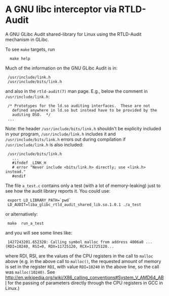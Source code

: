 # A GNU libc interceptor via RTLD-Audit 

A GNU GLibc Audit shared-library for Linux using the RTLD-Audit mechanism in GLibc.

To see `make` targets, run

      make help

Much of the information on the GNU GLibc Audit is in:

     /usr/include/link.h
     /usr/include/bits/link.h

and also in the `rtld-audit(7)` man page. E.g., below the comment in 
`/usr/include/link.h`:

     /* Prototypes for the ld.so auditing interfaces.  These are not
       defined anywhere in ld.so but instead have to be provided by the
       auditing DSO.  */
     ...

Note: the header `/usr/include/bits/link.h` shouldn't be explicity included
in your program, `/usr/include/link.h` includes it and 
`/usr/include/bits/link.h` errors out during compilation if 
`/usr/include/link.h` is also included:

     /usr/include/bits/link.h
       ...
       #ifndef _LINK_H
       # error "Never include <bits/link.h> directly; use <link.h> instead."
       #endif

The file `a_test.c` contains only a test (with a lot of memory-leaking) just to
see how the audit library reports it. You could use:

     export LD_LIBRARY_PATH=`pwd`
     LD_AUDIT=liba_glibc_rtld_audit_shared_lib.so.1.0.1 ./a_test

or alternatively:

     make  run_a_test

and you will see some lines like:

     1427243201.652328: Calling symbol malloc from address 4006a0 ... (RDI=10240, RSI=0, RDX=11725120, RCX=11725120...

where RDI, RSI, are the values of the CPU registers in the call to `malloc` above 
(e.g. in the above call to `malloc()`, the requested amount of memory is set in the
register `RDI`, with value `RDI=10240` in the above line, so the call was 
`malloc(10240)`. See 
http://en.wikipedia.org/wiki/X86_calling_conventions#System_V_AMD64_ABI 
for the passing of parameters directly through the CPU registers in GCC in Linux.)

